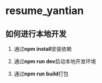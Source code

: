 # resume_yantian

## 如何进行本地开发

1. 通过**npm install**安装依赖

2. 通过**npm run dev**启动本地开发环境

2. 通过**npm run build**打包

